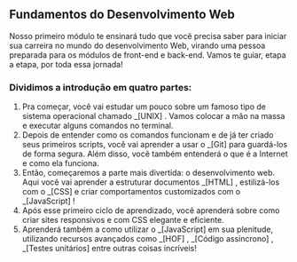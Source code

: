 ## Fundamentos do Desenvolvimento Web ##

Nosso primeiro módulo te ensinará tudo que você precisa saber para iniciar sua carreira no mundo do desenvolvimento Web, virando uma pessoa preparada para os módulos de front-end e back-end. Vamos te guiar, etapa a etapa, por toda essa jornada!


### Dividimos a introdução em quatro partes: ###

1. Pra começar, você vai estudar um pouco sobre um famoso tipo de sistema operacional chamado _[UNIX] . Vamos colocar a mão na massa e executar alguns comandos no terminal.
2. Depois de entender como os comandos funcionam e de já ter criado seus primeiros scripts, você vai aprender a usar o _[Git] para guardá-los de forma segura. Além disso, você também entenderá o que é a Internet e como ela funciona.
3. Então, começaremos a parte mais divertida: o desenvolvimento web. Aqui você vai aprender a estruturar documentos _[HTML] , estilizá-los com o _[CSS] e criar comportamentos customizados com o _[JavaScript] !
4. Após esse primeiro ciclo de aprendizado, você aprenderá sobre como criar sites responsivos e com CSS elegante e eficiente.
5. Aprenderá também a como utilizar o _[JavaScript] em sua plenitude, utilizando recursos avançados como _[HOF] , _[Código assíncrono] , _[Testes unitários] entre outras coisas incríveis!